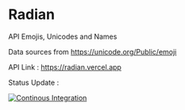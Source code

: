 # Radian

API Emojis, Unicodes and Names

Data sources from <https://unicode.org/Public/emoji>

API Link : <https://radian.vercel.app>

Status Update :

[![Continous Integration](https://github.com/fadzikri/radian/actions/workflows/ci.yml/badge.svg)](https://github.com/fadzikri/radian/actions/workflows/ci.yml)